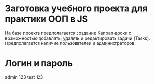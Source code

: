 # Заготовка учебного проекта для практики ООП в JS

На базе проекта предполагается создание Kanban-доски с возможностью добавлять, удалять и редактировать задачи (Tasks). Предполагается наличие пользователей и администраторов. 

# Логин и пароль 
admin 123
test 123


